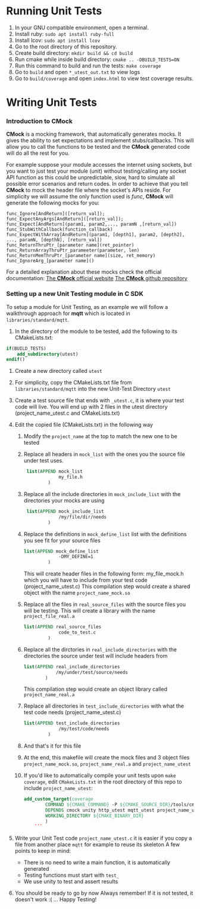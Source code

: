 # Running Unit Tests

1. In your GNU compatible environment, open a terminal.
1. Install ruby: `sudo apt install ruby-full`
1. Install lcov: `sudo apt install lcov`
1. Go to the root directory of this repository.
1. Create build directory: `mkdir build && cd build`
1. Run cmake while inside build directory: `cmake .. -DBUILD_TESTS=ON`
1. Run this command to build and run the tests: `make coverage`
1. Go to `build` and open `*_utest_out.txt` to view logs
1. Go to `build/coverage` and open `index.html` to view test coverage results.

# Writing Unit Tests

### Introduction to CMock
**CMock** is a mocking framework, that automatically generates mocks.
It gives the ability to set expectations and implement stubs/callbacks.
This will allow you to call the functions to be tested and the **CMock** generated code will do all the rest for you.

For example suppose your module accesses the internet using sockets, but you want to just test your module (unit) without testing/calling any socket API function as this could be unpredictable, slow, hard to simulate all possible
error scenarios and return codes.
In order to achieve that you tell **CMock** to mock the header file where the socket's APIs reside. For simplicity we will assume the only function used is *func*, **CMock** will generate the following mocks for you:

```
func_Ignore[AndReturn]([return_val]);
func_ExpectAnyArgs[AndReturn]([return_val]);
func_Expect[AndReturn](param1, param2,..., paramN ,[return_val])
func_StubWithCallback(function_callback)
func_ExpectWithArray[AndReturn](param1, [depth1], param2, [depth2], ..., paramN, [depthN], [return_val])
func_ReturnThruPtr_[parameter name](ret_pointer)
func_ReturnArrayThruPtr_parameeter(parameter, len)
func_ReturnMemThruPtr_[parameter name](size, ret_memory)
func_IgnoreArg_[parameter name]()
```
For a detailed explanation about these mocks check the official documentation:
[The **CMock** official website](http://www.throwtheswitch.org/cmock)
[The **CMock** github repository](https://github.com/ThrowTheSwitch/CMock)

### Setting up a new Unit Testing module in C SDK
To setup a module for Unit Testing, as an example we will follow a walkthrough approach for **mqtt** which is located in `libraries/standard/mqtt`.

1. In the directory of the module to be tested, add the following to its CMakeLists.txt:
```cmake
if(BUILD_TESTS)
    add_subdirectory(utest)
endif()
```

1. Create a new directory called `utest`

1. For simplicity, copy the CMakeLists.txt file from `libraries/standard/mqtt` into the new Unit-Test Directory `utest`

1. Create a test source file that ends with  `_utest.c`, it is where your test code will live. You will end up with 2 files in the utest directory (project_name_utest.c and CMakeLists.txt)

1. Edit the copied file (CMakeLists.txt) in the following way
    1. Modify the `project_name` at the top to match the new one to be tested
    1. Replace all headers in `mock_list` with the ones you the source file
       under test uses.
       ```cmake
        list(APPEND mock_list
                    my_file.h
                )
       ```
    1. Replace all the include directories in `mock_include_list` with the
       directories your mocks are using
       ```cmake
        list(APPEND mock_include_list
                    /my/file/dir/needs
                )
        ```
    1. Replace the definitions in `mock_define_list` list with the definitions you see fit for your source files
       ```cmake
       list(APPEND mock_define_list
                    -DMY_DEFINE=1
                )
       ```
       This will create header files in the following form:
       my_file_mock.h which you will have to include from
       your test code (project_name_utest.c)
       This compilation step would create a shared object with the name `project_name_mock.so`

    1. Replace all the files in `real_source_files` with the source files you will
       be testing. This will create a library with the name `project_file_real.a`
       ```cmake
       list(APPEND real_source_files
                    code_to_test.c
                )
       ```
    1. Replace all the dirctories in `real_include_directories`  with the
       directories the source under test will include headers from
       ```cmake
       list(APPEND real_include_directories
                   /my/under/test/source/needs
               )
       ```
       This compilation step would create an object library called `project_name_real.a`
    1. Replace all directories in `test_include_directories` with what the test
       code needs (project_name_utest.c)
       ```cmake
       list(APPEND test_include_directories
                    /my/test/code/needs
                )
        ```

    1. And that's it for this file

    1. At the end, this makefile will create the mock files and 3 object files
       `project_name_mock.so`, `project_name_real.a` and `project_name_utest`

    1. If you'd like to automatically compile your unit tests upon `make coverage`, edit `CMakeLists.txt` in the root directory of this repo to include `project_name_utest`:
        ```cmake
        add_custom_target(coverage
                COMMAND ${CMAKE_COMMAND} -P ${CMAKE_SOURCE_DIR}/tools/cmock/coverage.cmake
                DEPENDS cmock unity http_utest mqtt_utest project_name_utest
                WORKING_DIRECTORY ${CMAKE_BINARY_DIR}
                )
            ```

1. Write your Unit Test code `project_name_utest.c` it is easier if you copy a
   file from another place `mqtt` for example to reuse its skeleton
    A few points to keep in mind:
    * There is no need to write a main function, it is automatically generated
    * Testing functions must start with `test_`
    * We use unity to test and assert results
1.  You should be ready to go by now
    Always remember! If it is not tested, it doesn't work :( ... Happy Testing!
